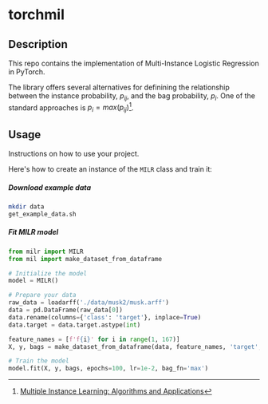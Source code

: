 # torchmil

## Description

This repo contains the implementation of Multi-Instance Logistic Regression in PyTorch. 

The library offers several alternatives for definining the relationship between the instance probability, $p_{ij}$, and the
bag probability, $p_i$. One of the standard approaches is $p_i = max(p_{ij})$[^1]. 


## Usage

Instructions on how to use your project.

Here's how to create an instance of the `MILR` class and train it:

##### Download example data
```bash
mkdir data
get_example_data.sh
```

##### Fit MILR model
```python
from milr import MILR
from mil import make_dataset_from_dataframe

# Initialize the model
model = MILR()

# Prepare your data
raw_data = loadarff('./data/musk2/musk.arff')
data = pd.DataFrame(raw_data[0])
data.rename(columns={'class': 'target'}, inplace=True)
data.target = data.target.astype(int)

feature_names = [f'f{i}' for i in range(1, 167)]
X, y, bags = make_dataset_from_dataframe(data, feature_names, 'target', 'molecule_name')

# Train the model
model.fit(X, y, bags, epochs=100, lr=1e-2, bag_fn='max')
```



[^1]: [Multiple Instance Learning: Algorithms and Applications](https://api.semanticscholar.org/CorpusID:2153770)
